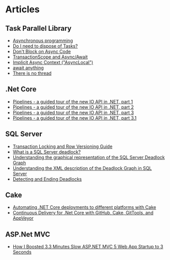 # Articles

## Task Parallel Library
* [Asynchronous programming](https://docs.microsoft.com/en-us/dotnet/csharp/async)
* [Do I need to dispose of Tasks?](https://blogs.msdn.microsoft.com/pfxteam/2012/03/25/do-i-need-to-dispose-of-tasks/)
* [Don't Block on Async Code](https://blog.stephencleary.com/2012/07/dont-block-on-async-code.html)
* [TransactionScope and Async/Await](https://particular.net/blog/transactionscope-and-async-await-be-one-with-the-flow)
* [Implicit Async Context ("AsyncLocal")](http://blog.stephencleary.com/2013/04/implicit-async-context-asynclocal.html)
* [await anything](https://blogs.msdn.microsoft.com/pfxteam/2011/01/13/await-anything/)
* [There is no thread](http://blog.stephencleary.com/2013/11/there-is-no-thread.html)

## .Net Core
* [Pipelines - a guided tour of the new IO API in .NET, part 1](https://blog.marcgravell.com/2018/07/pipe-dreams-part-1.html)
* [Pipelines - a guided tour of the new IO API in .NET, part 2](https://blog.marcgravell.com/2018/07/pipe-dreams-part-2.html)
* [Pipelines - a guided tour of the new IO API in .NET, part 3](https://blog.marcgravell.com/2018/07/pipe-dreams-part-3.html)
* [Pipelines - a guided tour of the new IO API in .NET, part 3.1](https://blog.marcgravell.com/2018/07/pipe-dreams-part-31.html)

## SQL Server
* [Transaction Locking and Row Versioning Guide](https://technet.microsoft.com/en-us/library/jj856598(v=sql.110).aspx)
* [What is a SQL Server deadlock?](https://www.sqlshack.com/what-is-a-sql-server-deadlock/)
* [Understanding the graphical representation of the SQL Server Deadlock Graph](https://www.sqlshack.com/understanding-graphical-representation-sql-server-deadlock-graph/)
* [Understanding the XML description of the Deadlock Graph in SQL Server](https://www.sqlshack.com/understanding-the-xml-description-of-the-deadlock-graph-in-sql-server/)
* [Detecting and Ending Deadlocks](https://docs.microsoft.com/en-us/previous-versions/sql/sql-server-2008-r2/ms178104(v=sql.105))

## Cake
* [Automating .NET Core deployments to different platforms with Cake](https://jeremylindsayni.wordpress.com/2017/07/03/automating-net-core-2-deployments-to-different-platforms-with-cake/)
* [Continuous Delivery for .Net Core with GitHub, Cake, GitTools, and AppVeyor](http://www.michael-whelan.net/continuous-delivery-github-cake-gittools-appveyor/)

## ASP.Net MVC
* [How I Boosted 3.3 Minutes Slow ASP.NET MVC 5 Web App Startup to 3 Seconds](https://medium.com/@joni2nja/how-i-boosted-3-3-minutes-slow-asp-net-mvc-5-web-app-startup-to-3-seconds-e5ea166f9bce)

